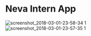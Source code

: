 # Neva Intern App

![screenshot_2018-03-01-23-58-34 1](https://user-images.githubusercontent.com/15062812/36862637-6c206108-1dad-11e8-99f6-43a1b416430b.png)
![screenshot_2018-03-01-23-57-35 1](https://user-images.githubusercontent.com/15062812/36862616-61079e30-1dad-11e8-81a9-e6ad88099393.png)

